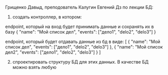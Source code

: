 Грищенко Давыд, преподователь Калугин Евгений
Дз по лекции БД:
1) создать контроллер, в котором:
 
endpoint, который на вход будет принимать данные и сохранять их в базу
{
    "name": "Мой список дел",
    "events": ["дело1", "delo2", "delo3"]
}

 
endpoint, который будет отдавать данные из бд в виде:
[
      {
        "name": "Мой список дел",
        "events": ["дело1", "delo2", "delo3"]
    },
    {
        "name": "Мой список дел2",
        "events": ["дело1", "delo2", "delo3"]
    }
]

2) спроектировать структуру БД для этих данных. В качестве БД можно взять любую 
